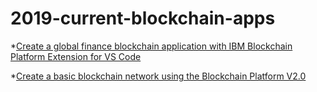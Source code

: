 # 2019-current-blockchain-apps

*[Create a global finance blockchain application with IBM Blockchain Platform Extension for VS Code](https://github.com/IBM/global-financing-blockchain)

*[Create a basic blockchain network using the Blockchain Platform V2.0](https://developer.ibm.com/patterns/build-a-blockchain-network/)

